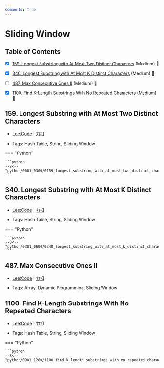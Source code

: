 ```yaml
---
comments: True
---
```


# Sliding Window

## Table of Contents

- [x] [159. Longest Substring with At Most Two Distinct Characters](#159-longest-substring-with-at-most-two-distinct-characters) (Medium) 👑
- [x] [340. Longest Substring with At Most K Distinct Characters](#340-longest-substring-with-at-most-k-distinct-characters) (Medium) 👑
- [ ] [487. Max Consecutive Ones II](#487-max-consecutive-ones-ii) (Medium) 👑
- [x] [1100. Find K-Length Substrings With No Repeated Characters](#1100-find-k-length-substrings-with-no-repeated-characters) (Medium) 👑


## 159. Longest Substring with At Most Two Distinct Characters

-    [LeetCode](https://leetcode.com/problems/longest-substring-with-at-most-two-distinct-characters/) | [力扣](https://leetcode.cn/problems/longest-substring-with-at-most-two-distinct-characters/)

-   Tags: Hash Table, String, Sliding Window

=== "Python"

    ```python
    --8<-- "python/0001_0300/0159_longest_substring_with_at_most_two_distinct_characters.py"
    ```



## 340. Longest Substring with At Most K Distinct Characters

-    [LeetCode](https://leetcode.com/problems/longest-substring-with-at-most-k-distinct-characters/) | [力扣](https://leetcode.cn/problems/longest-substring-with-at-most-k-distinct-characters/)

-   Tags: Hash Table, String, Sliding Window

=== "Python"

    ```python
    --8<-- "python/0301_0600/0340_longest_substring_with_at_most_k_distinct_characters.py"
    ```



## 487. Max Consecutive Ones II

-    [LeetCode](https://leetcode.com/problems/max-consecutive-ones-ii/) | [力扣](https://leetcode.cn/problems/max-consecutive-ones-ii/)

-   Tags: Array, Dynamic Programming, Sliding Window



## 1100. Find K-Length Substrings With No Repeated Characters

-    [LeetCode](https://leetcode.com/problems/find-k-length-substrings-with-no-repeated-characters/) | [力扣](https://leetcode.cn/problems/find-k-length-substrings-with-no-repeated-characters/)

-   Tags: Hash Table, String, Sliding Window

=== "Python"

    ```python
    --8<-- "python/0901_1200/1100_find_k_length_substrings_with_no_repeated_characters.py"
    ```
